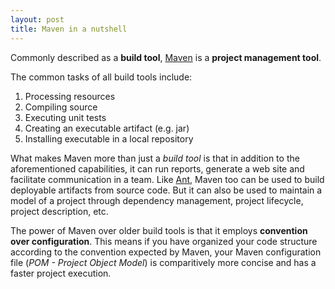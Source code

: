 ```yaml
---
layout: post
title: Maven in a nutshell
---
```

 
Commonly described as a **build tool**, [Maven] is a **project management tool**.
 
The common tasks of all build tools include:

1. Processing resources
2. Compiling source
3. Executing unit tests
4. Creating an executable artifact (e.g. jar)
5. Installing executable in a local repository
 
What makes Maven more than just a *build tool* is that in addition to the aforementioned capabilities, it can run reports, generate a web site and facilitate communication in a team. Like [Ant], Maven too can be used to build deployable artifacts from source code. But it can also be used to maintain a model of a project through dependency management, project lifecycle, project description, etc.
 
The power of Maven over older build tools is that it employs **convention over configuration**. This means if you have organized your code structure according to the convention expected by Maven, your Maven configuration file (*POM - Project Object Model*) is comparitively more concise and has a faster project execution.
 
[Maven]: <https://maven.apache.org/>
[Ant]: <http://ant.apache.org/>
